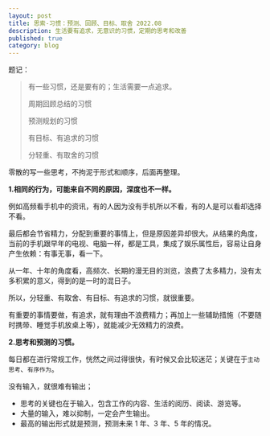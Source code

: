 ```yaml
---
layout: post
title: 思索-习惯：预测、回顾、目标、取舍 2022.08
description: 生活要有追求，无意识的习惯，定期的思考和改善
published: true
category: blog
---
```


题记：

> 有一些习惯，还是要有的；生活需要一点追求。
> 
> 周期回顾总结的习惯
> 
> 预测规划的习惯
> 
> 有目标、有追求的习惯
> 
> 分轻重、有取舍的习惯


零散的写一些思考，不拘泥于形式和顺序，后面再整理。

**1.相同的行为，可能来自不同的原因，深度也不一样。**

例如高频看手机中的资讯，有的人因为没有手机所以不看，有的人是可以看却选择不看。

最后都会节省精力，分配到重要的事情上，但是原因差异却很大。从结果的角度，当前的手机跟早年的电视、电脑一样，都是工具，集成了娱乐属性后，容易让自身产生依赖：有事无事，看一下。

从一年、十年的角度看，高频次、长期的漫无目的浏览，浪费了太多精力，没有太多积累的意义，得到的是一时的混日子。

所以，分轻重、有取舍、有目标、有追求的习惯，就很重要。

有重要的事情要做，有追求，就有理由不浪费精力；再加上一些辅助措施（不要随时携带、睡觉手机放桌上等），就能减少无效精力的浪费。


**2.思考和预测的习惯。**

每日都在进行常规工作，恍然之间过得很快，有时候又会比较迷茫；关键在于`主动思考`、`有序作为`。

没有输入，就很难有输出；

* 思考的关键也在于输入，包含工作的内容、生活的阅历、阅读、游览等。
* 大量的输入，难以抑制，一定会产生输出。
* 最高的输出形式就是预测，预测未来 1 年、3 年、5 年的情况。





